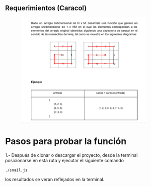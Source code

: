 ## Requerimientos (Caracol)

<div align="center">
    <a href="#">
       <img width="80%" src="./snail.png" alt=''>
    </a>
</div>

# Pasos para probar la función

1.- Después de clonar o descargar el proyecto, desde la terminal posicionarse en esta ruta y ejecutar el siguiente comando 
```
./snail.js
```
los resultados se veran reflejados en la terminal.